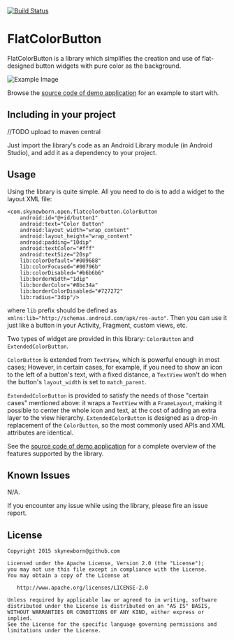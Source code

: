[![Build Status](https://travis-ci.org/skynewborn/FlatColorButton.svg?branch=master)](https://travis-ci.org/skynewborn/FlatColorButton)

FlatColorButton
==================

FlatColorButton is a library which simplifies the creation and use of flat-designed button widgets with pure color as the background.

![Example Image][1]

Browse the [source code of demo application][2] for an example to start with.

Including in your project
-------------------------

//TODO upload to maven central
    
Just import the library's code as an Android Library module (in Android Studio), and add it as a dependency to your project.


Usage
-----

Using the library is quite simple. All you need to do is to add a widget to the layout XML file:

	<com.skynewborn.open.flatcolorbutton.ColorButton
		android:id="@+id/button1"
		android:text="Color Button"
		android:layout_width="wrap_content"
		android:layout_height="wrap_content"
		android:padding="10dip"
		android:textColor="#fff"
		android:textSize="20sp"
		lib:colorDefault="#009688"
		lib:colorFocused="#00796b"
		lib:colorDisabled="#b6b6b6"
		lib:borderWidth="1dip"
		lib:borderColor="#8bc34a"
		lib:borderColorDisabled="#727272"
		lib:radius="3dip"/>

where `lib` prefix should be defined as `xmlns:lib="http://schemas.android.com/apk/res-auto"`. Then you can use it just like a button in your Activity, Fragment, custom views, etc.

Two types of widget are provided in this library: `ColorButton` and `ExtendedColorButton`.

`ColorButton` is extended from `TextView`, which is powerful enough in most cases; However, in certain cases, for example, if you need to show an icon to the left of a button's text, with a fixed distance, a `TextView` won't do when the button's `layout_width` is set to `match_parent`.

`ExtendedColorButton` is provided to satisfy the needs of those "certain cases" mentioned above: it wraps a `TextView` with a `FrameLayout`, making it possible to center the whole icon and text, at the cost of adding an extra layer to the view hierarchy. `ExtendedColorButton` is designed as a drop-in replacement of the `ColorButton`, so the most commonly used APIs and XML attributes are identical.

See the [source code of demo application][2] for a complete overview of the features supported by the library.

Known Issues
------------

N/A.

If you encounter any issue while using the library, please fire an issue report.


License
-----------

    Copyright 2015 skynewborn@github.com

    Licensed under the Apache License, Version 2.0 (the "License");
    you may not use this file except in compliance with the License.
    You may obtain a copy of the License at

       http://www.apache.org/licenses/LICENSE-2.0

    Unless required by applicable law or agreed to in writing, software
    distributed under the License is distributed on an "AS IS" BASIS,
    WITHOUT WARRANTIES OR CONDITIONS OF ANY KIND, either express or implied.
    See the License for the specific language governing permissions and
    limitations under the License.




 [1]: https://raw.github.com/skynewborn/FlatColorButton/master/art/readme.png
 [2]: https://github.com/skynewborn/FlatColorButton/tree/master/demo
